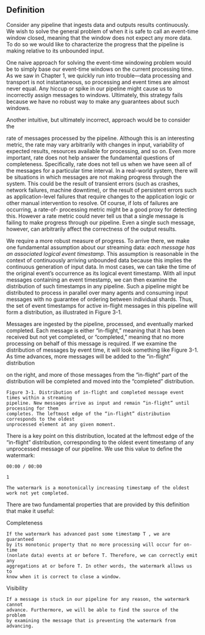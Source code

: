 ## Definition

Consider any pipeline that ingests data and outputs results continuously. We
wish to solve the general problem of when it is safe to call an event-time
window closed, meaning that the window does not expect any more data. To
do so we would like to characterize the progress that the pipeline is making
relative to its unbounded input.

One naive approach for solving the event-time windowing problem would be
to simply base our event-time windows on the current processing time. As we
saw in Chapter 1, we quickly run into trouble—data processing and transport
is not instantaneous, so processing and event times are almost never equal.
Any hiccup or spike in our pipeline might cause us to incorrectly assign
messages to windows. Ultimately, this strategy fails because we have no
robust way to make any guarantees about such windows.

Another intuitive, but ultimately incorrect, approach would be to consider the


rate of messages processed by the pipeline. Although this is an interesting
metric, the rate may vary arbitrarily with changes in input, variability of
expected results, resources available for processing, and so on. Even more
important, rate does not help answer the fundamental questions of
completeness. Specifically, rate does not tell us when we have seen all of the
messages for a particular time interval. In a real-world system, there will be
situations in which messages are not making progress through the system.
This could be the result of transient errors (such as crashes, network failures,
machine downtime), or the result of persistent errors such as application-level
failures that require changes to the application logic or other manual
intervention to resolve. Of course, if lots of failures are occurring, a rate-of-
processing metric might be a good proxy for detecting this. However a rate
metric could never tell us that a single message is failing to make progress
through our pipeline. Even a single such message, however, can arbitrarily
affect the correctness of the output results.

We require a more robust measure of progress. To arrive there, we make one
fundamental assumption about our streaming data: _each message has an
associated logical event timestamp_. This assumption is reasonable in the
context of continuously arriving unbounded data because this implies the
continuous generation of input data. In most cases, we can take the time of
the original event’s occurrence as its logical event timestamp. With all input
messages containing an event timestamp, we can then examine the
distribution of such timestamps in any pipeline. Such a pipeline might be
distributed to process in parallel over many agents and consuming input
messages with no guarantee of ordering between individual shards. Thus, the
set of event timestamps for active in-flight messages in this pipeline will form
a distribution, as illustrated in Figure 3-1.

Messages are ingested by the pipeline, processed, and eventually marked
completed. Each message is either “in-flight,” meaning that it has been
received but not yet completed, or “completed,” meaning that no more
processing on behalf of this message is required. If we examine the
distribution of messages by event time, it will look something like Figure 3-1.
As time advances, more messages will be added to the “in-flight” distribution


on the right, and more of those messages from the “in-flight” part of the
distribution will be completed and moved into the “completed” distribution.

```
Figure 3-1. Distribution of in-flight and completed message event times within a streaming
pipeline. New messages arrive as input and remain “in-flight” until processing for them
completes. The leftmost edge of the “in-flight” distribution corresponds to the oldest
unprocessed element at any given moment.
```
There is a key point on this distribution, located at the leftmost edge of the
“in-flight” distribution, corresponding to the oldest event timestamp of any
unprocessed message of our pipeline. We use this value to define the
watermark:

```
00:00 / 00:00
```
```
1
```

```
The watermark is a monotonically increasing timestamp of the oldest
work not yet completed.
```
There are two fundamental properties that are provided by this definition that
make it useful:

Completeness

```
If the watermark has advanced past some timestamp T , we are guaranteed
by its monotonic property that no more processing will occur for on-time
(nonlate data) events at or before T. Therefore, we can correctly emit any
aggregations at or before T. In other words, the watermark allows us to
know when it is correct to close a window.
```
Visibility

```
If a message is stuck in our pipeline for any reason, the watermark cannot
advance. Furthermore, we will be able to find the source of the problem
by examining the message that is preventing the watermark from
advancing.
```

